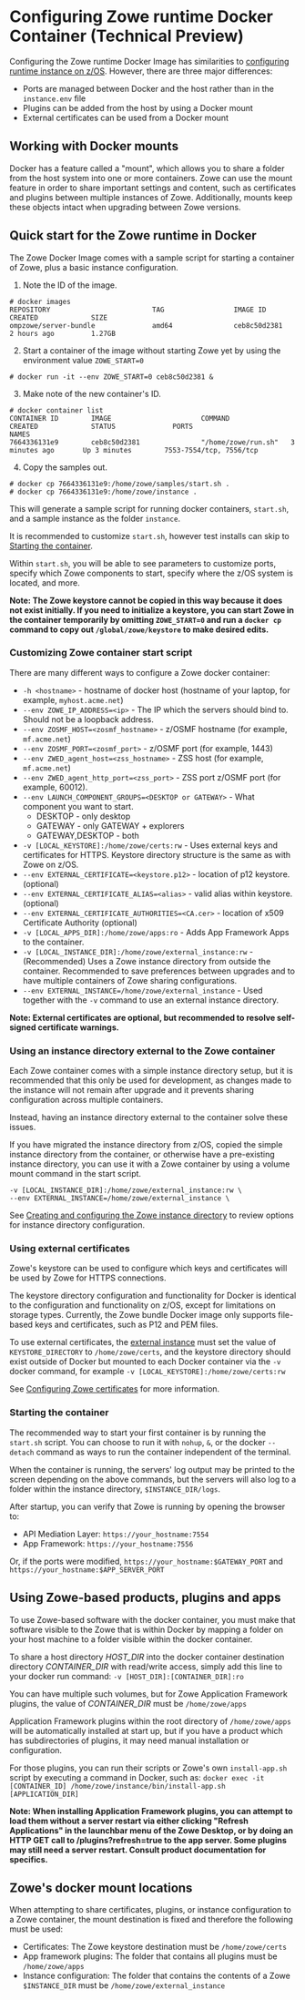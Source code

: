# Configuring Zowe runtime Docker Container (Technical Preview)

<Badge text="Technical Preview"/>

Configuring the Zowe runtime Docker Image has similarities to [configuring runtime instance on z/OS](configure-instance-directory.md). However, there are three major differences:

- Ports are managed between Docker and the host rather than in the `instance.env` file
- Plugins can be added from the host by using a Docker mount
- External certificates can be used from a Docker mount

## Working with Docker mounts  

Docker has a feature called a "mount", which allows you to share a folder from the host system into one or more containers.
Zowe can use the mount feature in order to share important settings and content, such as certificates and plugins between multiple instances of Zowe. Additionally, mounts keep these objects intact when upgrading between Zowe versions.

## Quick start for the Zowe runtime in Docker  

The Zowe Docker Image comes with a sample script for starting a container of Zowe, plus a basic instance configuration.

1. Note the ID of the image.

```
# docker images
REPOSITORY                         TAG                 IMAGE ID            CREATED             SIZE
ompzowe/server-bundle              amd64               ceb8c50d2381        2 hours ago         1.27GB
```

2. Start a container of the image without starting Zowe yet by using the environment value `ZOWE_START=0`

```
# docker run -it --env ZOWE_START=0 ceb8c50d2381 &
```

3. Make note of the new container's ID.

```
# docker container list
CONTAINER ID        IMAGE                      COMMAND               CREATED             STATUS              PORTS                                                            NAMES
7664336131e9        ceb8c50d2381               "/home/zowe/run.sh"   3 minutes ago       Up 3 minutes        7553-7554/tcp, 7556/tcp    
```

4. Copy the samples out.

```
# docker cp 7664336131e9:/home/zowe/samples/start.sh .
# docker cp 7664336131e9:/home/zowe/instance .
```

This will generate a sample script for running docker containers, `start.sh`, and a sample instance as the folder `instance`.

It is recommended to customize `start.sh`, however test installs can skip to [Starting the container](#starting-the-container).

Within `start.sh`, you will be able to see parameters to customize ports, specify which Zowe components to start, specify where the z/OS system is located, and more.

**Note: The Zowe keystore cannot be copied in this way because it does not exist initially. If you need to initialize a keystore, you can start Zowe in the container temporarily by omitting `ZOWE_START=0` and run a `docker cp` command to copy out `/global/zowe/keystore` to make desired edits.**

### Customizing Zowe container start script  

There are many different ways to configure a Zowe docker container:

- `-h <hostname>` - hostname of docker host (hostname of your laptop, for example,  `myhost.acme.net`)
- `--env ZOWE_IP_ADDRESS=<ip>` - The IP which the servers should bind to. Should not be a loopback address.
- `--env ZOSMF_HOST=<zosmf_hostname>` - z/OSMF hostname (for example, `mf.acme.net`)
- `--env ZOSMF_PORT=<zosmf_port>` - z/OSMF port (for example, 1443)
- `--env ZWED_agent_host=<zss_hostname>` - ZSS host (for example, `mf.acme.net`)
- `--env ZWED_agent_http_port=<zss_port>` - ZSS port z/OSMF port (for example, 60012).
- `--env LAUNCH_COMPONENT_GROUPS=<DESKTOP or GATEWAY>` - What component you want to start.
  - DESKTOP - only desktop
  - GATEWAY - only GATEWAY + explorers
  - GATEWAY,DESKTOP - both
- `-v [LOCAL_KEYSTORE]:/home/zowe/certs:rw` - Uses external keys and certificates for HTTPS. Keystore directory structure is the same as with Zowe on z/OS.
- `--env EXTERNAL_CERTIFICATE=<keystore.p12>` - location of p12 keystore. (optional)
- `--env EXTERNAL_CERTIFICATE_ALIAS=<alias>` - valid alias within keystore. (optional)
- `--env EXTERNAL_CERTIFICATE_AUTHORITIES=<CA.cer>` - location of x509 Certificate Authority (optional)
- `-v [LOCAL_APPS_DIR]:/home/zowe/apps:ro` - Adds App Framework Apps to the container.
- `-v [LOCAL_INSTANCE_DIR]:/home/zowe/external_instance:rw` - (Recommended) Uses a Zowe instance directory from outside the container. Recommended to save preferences between upgrades and to have multiple containers of Zowe sharing configurations.
- `--env EXTERNAL_INSTANCE=/home/zowe/external_instance` - Used together with the `-v` command to use an external instance directory.


**Note: External certificates are optional, but recommended to resolve self-signed certificate warnings.**

### Using an instance directory external to the Zowe container  

Each Zowe container comes with a simple instance directory setup, but it is recommended that this only be used for development, as changes made to the instance will not remain after upgrade and it prevents sharing configuration across multiple containers.

Instead, having an instance directory external to the container solve these issues.

If you have migrated the instance directory from z/OS, copied the simple instance directory from the container, or otherwise have a pre-existing instance directory, you can use it with a Zowe container by using a volume mount command in the start script.

```
-v [LOCAL_INSTANCE_DIR]:/home/zowe/external_instance:rw \
--env EXTERNAL_INSTANCE=/home/zowe/external_instance \
```

See [Creating and configuring the Zowe instance directory](configure-instance-directory.md#updating-the-instance-env-configuration-file) to review options for instance directory configuration.


### Using external certificates  

Zowe's keystore can be used to configure which keys and certificates will be used by Zowe for HTTPS connections.

The keystore directory configuration and functionality for Docker is identical to the configuration and functionality on z/OS, except for limitations on storage types.
Currently, the Zowe bundle Docker image only supports file-based keys and certificates, such as P12 and PEM files.

To use external certificates, the [external instance](#using-an-instance-directory-external-to-the-zowe-container) must set the value of `KEYSTORE_DIRECTORY` to `/home/zowe/certs`, and the keystore directory should exist outside of Docker but mounted to each Docker container via the `-v` docker command, for example `-v [LOCAL_KEYSTORE]:/home/zowe/certs:rw`

See [Configuring Zowe certificates](configure-certificates.md) for more information.

### Starting the container  

The recommended way to start your first container is by running the `start.sh` script.
You can choose to run it with `nohup`, `&`, or the docker `--detach` command as ways to run the container independent of the terminal.

When the container is running, the servers' log output may be printed to the screen depending on the above commands, but the servers will also log to a folder within the instance directory, `$INSTANCE_DIR/logs`.

After startup, you can verify that Zowe is running by opening the browser to:

- API Mediation Layer: `https://your_hostname:7554`
- App Framework: `https://your_hostname:7556`

Or, if the ports were modified, `https://your_hostname:$GATEWAY_PORT` and `https://your_hostname:$APP_SERVER_PORT`

## Using Zowe-based products, plugins and apps  

To use Zowe-based software with the docker container, you must make that software visible to the Zowe that is within Docker by mapping a folder on your host machine to a folder visible within the docker container.

To share a host directory *HOST_DIR* into the docker container destination directory *CONTAINER_DIR* with read/write access, simply add this line to your docker run command: `-v [HOST_DIR]:[CONTAINER_DIR]:ro`

You can have multiple such volumes, but for Zowe Application Framework plugins, the value of *CONTAINER_DIR* must be `/home/zowe/apps`

Application Framework plugins within the root directory of ```/home/zowe/apps``` will be automatically installed at start up, but if you have a product which has subdirectories of plugins, it may need manual installation or configuration.

For those plugins, you can run their scripts or Zowe's own `install-app.sh` script by executing a command in Docker, such as:
```docker exec -it [CONTAINER_ID] /home/zowe/instance/bin/install-app.sh [APPLICATION_DIR]```

**Note: When installing Application Framework plugins, you can attempt to load them without a server restart via either clicking "Refresh Applications" in the launchbar menu of the Zowe Desktop, or by doing an HTTP GET call to /plugins?refresh=true to the app server. Some plugins may still need a server restart. Consult product documentation for specifics.**

## Zowe's docker mount locations  

When attempting to share certificates, plugins, or instance configuration to a Zowe container, the mount destination is fixed and therefore the following must be used:

- Certificates: The Zowe keystore destination must be `/home/zowe/certs`
- App framework plugins: The folder that contains all plugins must be `/home/zowe/apps`
- Instance configuration: The folder that contains the contents of a Zowe `$INSTANCE_DIR` must be `/home/zowe/external_instance`
